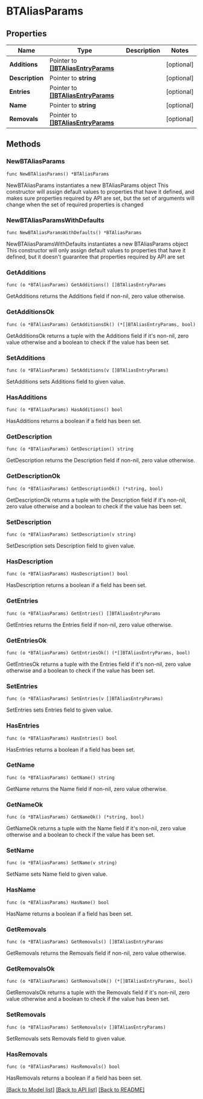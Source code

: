 # BTAliasParams

## Properties

Name | Type | Description | Notes
------------ | ------------- | ------------- | -------------
**Additions** | Pointer to [**[]BTAliasEntryParams**](BTAliasEntryParams.md) |  | [optional] 
**Description** | Pointer to **string** |  | [optional] 
**Entries** | Pointer to [**[]BTAliasEntryParams**](BTAliasEntryParams.md) |  | [optional] 
**Name** | Pointer to **string** |  | [optional] 
**Removals** | Pointer to [**[]BTAliasEntryParams**](BTAliasEntryParams.md) |  | [optional] 

## Methods

### NewBTAliasParams

`func NewBTAliasParams() *BTAliasParams`

NewBTAliasParams instantiates a new BTAliasParams object
This constructor will assign default values to properties that have it defined,
and makes sure properties required by API are set, but the set of arguments
will change when the set of required properties is changed

### NewBTAliasParamsWithDefaults

`func NewBTAliasParamsWithDefaults() *BTAliasParams`

NewBTAliasParamsWithDefaults instantiates a new BTAliasParams object
This constructor will only assign default values to properties that have it defined,
but it doesn't guarantee that properties required by API are set

### GetAdditions

`func (o *BTAliasParams) GetAdditions() []BTAliasEntryParams`

GetAdditions returns the Additions field if non-nil, zero value otherwise.

### GetAdditionsOk

`func (o *BTAliasParams) GetAdditionsOk() (*[]BTAliasEntryParams, bool)`

GetAdditionsOk returns a tuple with the Additions field if it's non-nil, zero value otherwise
and a boolean to check if the value has been set.

### SetAdditions

`func (o *BTAliasParams) SetAdditions(v []BTAliasEntryParams)`

SetAdditions sets Additions field to given value.

### HasAdditions

`func (o *BTAliasParams) HasAdditions() bool`

HasAdditions returns a boolean if a field has been set.

### GetDescription

`func (o *BTAliasParams) GetDescription() string`

GetDescription returns the Description field if non-nil, zero value otherwise.

### GetDescriptionOk

`func (o *BTAliasParams) GetDescriptionOk() (*string, bool)`

GetDescriptionOk returns a tuple with the Description field if it's non-nil, zero value otherwise
and a boolean to check if the value has been set.

### SetDescription

`func (o *BTAliasParams) SetDescription(v string)`

SetDescription sets Description field to given value.

### HasDescription

`func (o *BTAliasParams) HasDescription() bool`

HasDescription returns a boolean if a field has been set.

### GetEntries

`func (o *BTAliasParams) GetEntries() []BTAliasEntryParams`

GetEntries returns the Entries field if non-nil, zero value otherwise.

### GetEntriesOk

`func (o *BTAliasParams) GetEntriesOk() (*[]BTAliasEntryParams, bool)`

GetEntriesOk returns a tuple with the Entries field if it's non-nil, zero value otherwise
and a boolean to check if the value has been set.

### SetEntries

`func (o *BTAliasParams) SetEntries(v []BTAliasEntryParams)`

SetEntries sets Entries field to given value.

### HasEntries

`func (o *BTAliasParams) HasEntries() bool`

HasEntries returns a boolean if a field has been set.

### GetName

`func (o *BTAliasParams) GetName() string`

GetName returns the Name field if non-nil, zero value otherwise.

### GetNameOk

`func (o *BTAliasParams) GetNameOk() (*string, bool)`

GetNameOk returns a tuple with the Name field if it's non-nil, zero value otherwise
and a boolean to check if the value has been set.

### SetName

`func (o *BTAliasParams) SetName(v string)`

SetName sets Name field to given value.

### HasName

`func (o *BTAliasParams) HasName() bool`

HasName returns a boolean if a field has been set.

### GetRemovals

`func (o *BTAliasParams) GetRemovals() []BTAliasEntryParams`

GetRemovals returns the Removals field if non-nil, zero value otherwise.

### GetRemovalsOk

`func (o *BTAliasParams) GetRemovalsOk() (*[]BTAliasEntryParams, bool)`

GetRemovalsOk returns a tuple with the Removals field if it's non-nil, zero value otherwise
and a boolean to check if the value has been set.

### SetRemovals

`func (o *BTAliasParams) SetRemovals(v []BTAliasEntryParams)`

SetRemovals sets Removals field to given value.

### HasRemovals

`func (o *BTAliasParams) HasRemovals() bool`

HasRemovals returns a boolean if a field has been set.


[[Back to Model list]](../README.md#documentation-for-models) [[Back to API list]](../README.md#documentation-for-api-endpoints) [[Back to README]](../README.md)



